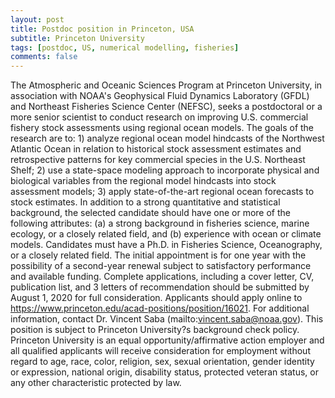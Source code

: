 ```yaml
---
layout: post
title: Postdoc position in Princeton, USA
subtitle: Princeton University
tags: [postdoc, US, numerical modelling, fisheries]
comments: false
---
```

The Atmospheric and Oceanic Sciences Program at Princeton University, in association with NOAA's Geophysical Fluid Dynamics Laboratory (GFDL) and Northeast Fisheries Science Center (NEFSC), seeks a postdoctoral or a more senior scientist to conduct research on improving U.S. commercial fishery stock assessments using regional ocean models.  The goals of the research are to: 1) analyze regional ocean model hindcasts of the Northwest Atlantic Ocean in relation to historical stock assessment estimates and retrospective patterns for key commercial species in the U.S. Northeast Shelf; 2) use a state-space modeling approach to incorporate physical and biological variables from the regional model hindcasts into stock assessment models; 3) apply state-of-the-art regional ocean forecasts to stock estimates.
In addition to a strong quantitative and statistical background, the selected candidate should have one or more of the following attributes: (a) a strong background in fisheries science, marine ecology, or a closely related field, and (b) experience with ocean or climate models.
Candidates must have a Ph.D. in Fisheries Science, Oceanography, or a closely related field.  The initial appointment is for one year with the possibility of a second-year renewal subject to satisfactory performance and available funding.
Complete applications, including a cover letter, CV, publication list, and 3 letters of recommendation should be submitted by August 1, 2020 for full consideration. Applicants should apply online to https://www.princeton.edu/acad-positions/position/16021.  For additional information, contact Dr. Vincent Saba (mailto:vincent.saba@noaa.gov).
This position is subject to Princeton University?s background check policy.
Princeton University is an equal opportunity/affirmative action employer and all qualified applicants will receive consideration for employment without regard to age, race, color, religion, sex, sexual orientation, gender identity or expression, national origin, disability status, protected veteran status, or any other characteristic protected by law.
